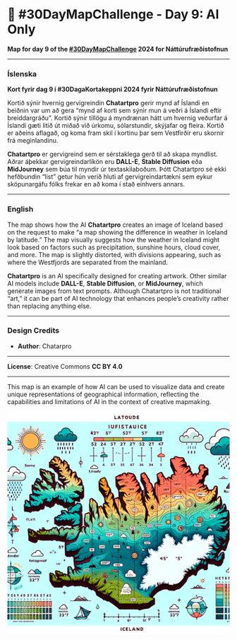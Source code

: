 # 🤖 #30DayMapChallenge - Day 9: AI Only

**Map for day 9 of the [#30DayMapChallenge](https://30daymapchallenge.com/) 2024 for Náttúrufræðistofnun**

---

### Íslenska
**Kort fyrir dag 9 í #30DagaKortakeppni 2024 fyrir Náttúrufræðistofnun**

Kortið sýnir hvernig gervigreindin **Chatartpro** gerir mynd af Íslandi en beiðnin var um að gera “mynd af korti sem sýnir mun á veðri á Íslandi eftir breiddargráðu”. Kortið sýnir tillögu á myndrænan hátt um hvernig veðurfar á Íslandi gæti litið út miðað við úrkomu, sólarstundir, skýjafar og fleira. Kortið er aðeins aflagað, og koma fram skil í kortinu þar sem Vestfirðir eru skornir frá meginlandinu.

**Chatartpro** er gervigreind sem er sérstaklega gerð til að skapa myndlist. Aðrar áþekkar gervigreindarlíkön eru **DALL-E**, **Stable Diffusion** eða **MidJourney** sem búa til myndir úr textaskilaboðum. Þótt Chatartpro sé ekki hefðbundin “list” getur hún verið hluti af gervigreindartækni sem eykur sköpunargáfu fólks frekar en að koma í stað einhvers annars.

---

### English
The map shows how the AI **Chatartpro** creates an image of Iceland based on the request to make “a map showing the difference in weather in Iceland by latitude.” The map visually suggests how the weather in Iceland might look based on factors such as precipitation, sunshine hours, cloud cover, and more. The map is slightly distorted, with divisions appearing, such as where the Westfjords are separated from the mainland.

**Chatartpro** is an AI specifically designed for creating artwork. Other similar AI models include **DALL-E**, **Stable Diffusion**, or **MidJourney**, which generate images from text prompts. Although Chatartpro is not traditional “art,” it can be part of AI technology that enhances people’s creativity rather than replacing anything else.

---

### Design Credits
- **Author**: Chatarpro

---

**License**: Creative Commons **CC BY 4.0**

---

This map is an example of how AI can be used to visualize data and create unique representations of geographical information, reflecting the capabilities and limitations of AI in the context of creative mapmaking.

![Day 9 - AI only](Day09-AI_only.png)
